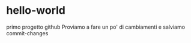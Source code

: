 # hello-world
primo progetto github
Proviamo a fare un po' di cambiamenti e salviamo commit-changes
